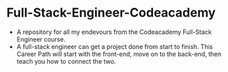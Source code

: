 # Full-Stack-Engineer-Codeacademy
* A repository for all my endevours from the Codeacademy Full-Stack Engineer course. 
* A full-stack engineer can get a project done from start to finish. This Career Path will start with the front-end, move on to the back-end, then teach you how to connect the two.
